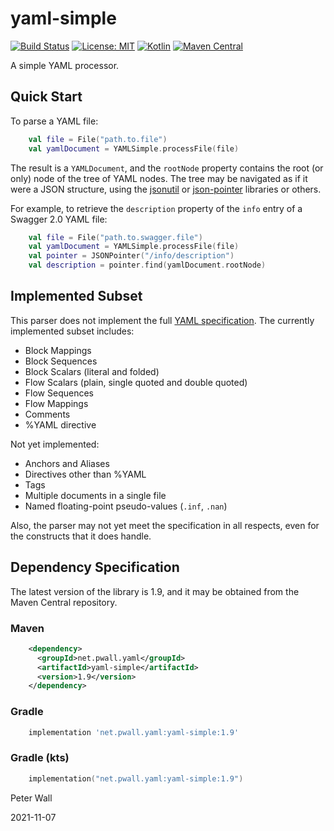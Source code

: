 # yaml-simple

[![Build Status](https://travis-ci.com/pwall567/yaml-simple.svg?branch=main)](https://travis-ci.com/github/pwall567/yaml-simple)
[![License: MIT](https://img.shields.io/badge/License-MIT-yellow.svg)](https://opensource.org/licenses/MIT)
[![Kotlin](https://img.shields.io/static/v1?label=Kotlin&message=v1.5.20&color=7f52ff&logo=kotlin&logoColor=7f52ff)](https://github.com/JetBrains/kotlin/releases/tag/v1.5.20)
[![Maven Central](https://img.shields.io/maven-central/v/net.pwall.yaml/yaml-simple?label=Maven%20Central)](https://search.maven.org/search?q=g:%22net.pwall.yaml%22%20AND%20a:%22yaml-simple%22)

A simple YAML processor.

## Quick Start

To parse a YAML file:
```kotlin
    val file = File("path.to.file")
    val yamlDocument = YAMLSimple.processFile(file)
```

The result is a `YAMLDocument`, and the `rootNode` property contains the root (or only) node of the tree of YAML nodes.
The tree may be navigated as if it were a JSON structure, using the [jsonutil](https://github.com/pwall567/jsonutil) or
[json-pointer](https://github.com/pwall567/json-pointer) libraries or others.

For example, to retrieve the `description` property of the `info` entry of a Swagger 2.0 YAML file:
```kotlin
    val file = File("path.to.swagger.file")
    val yamlDocument = YAMLSimple.processFile(file)
    val pointer = JSONPointer("/info/description")
    val description = pointer.find(yamlDocument.rootNode)
```

## Implemented Subset

This parser does not implement the full [YAML specification](https://yaml.org/spec/1.2/spec.html).
The currently implemented subset includes:

- Block Mappings
- Block Sequences
- Block Scalars (literal and folded)
- Flow Scalars (plain, single quoted and double quoted)
- Flow Sequences
- Flow Mappings
- Comments
- %YAML directive

Not yet implemented:

- Anchors and Aliases
- Directives other than %YAML
- Tags
- Multiple documents in a single file
- Named floating-point pseudo-values (`.inf`, `.nan`)

Also, the parser may not yet meet the specification in all respects, even for the constructs that it does handle.

## Dependency Specification

The latest version of the library is 1.9, and it may be obtained from the Maven Central repository.

### Maven
```xml
    <dependency>
      <groupId>net.pwall.yaml</groupId>
      <artifactId>yaml-simple</artifactId>
      <version>1.9</version>
    </dependency>
```
### Gradle
```groovy
    implementation 'net.pwall.yaml:yaml-simple:1.9'
```
### Gradle (kts)
```kotlin
    implementation("net.pwall.yaml:yaml-simple:1.9")
```

Peter Wall

2021-11-07
